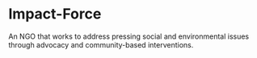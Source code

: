 # Impact-Force
An NGO that works to address pressing social and environmental issues through advocacy and community-based interventions.
